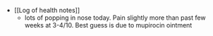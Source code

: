  * [[Log of health notes]]
    * lots of popping in nose today. Pain slightly more than past few weeks at 3-4/10. Best guess is due to mupirocin ointment
